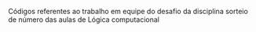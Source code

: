 Códigos referentes ao trabalho em equipe do desafio da disciplina sorteio de número das aulas de Lógica computacional
